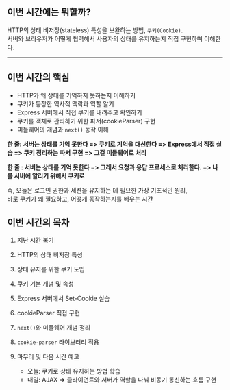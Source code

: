 ## 이번 시간에는 뭐할까?

HTTP의 상태 비저장(stateless) 특성을 보완하는 방법, `쿠키(Cookie)`.  
서버와 브라우저가 어떻게 협력해서 사용자의 상태를 유지하는지 직접 구현하며 이해한다.

---

## 이번 시간의 핵심

- HTTP가 왜 상태를 기억하지 못하는지 이해하기
- 쿠키가 등장한 역사적 맥락과 역할 알기
- Express 서버에서 직접 쿠키를 내려주고 확인하기
- 쿠키를 객체로 관리하기 위한 파서(cookieParser) 구현
- 미들웨어의 개념과 `next()` 동작 이해

**한 줄: 서버는 상태를 기억 못한다 => 쿠키로 기억을 대신한다 => Express에서 직접 실습 => 쿠키 정리하는 파서 구현 => 그걸 미들웨어로 처리**

**한 줄 : 서버는 상태를 기억 못한다 => 그래서 요청과 응답 프로세스로 처리한다. => 나를 서버에 알리기 위해서 쿠키로**


즉, 오늘은 로그인 권한과 세션을 유지하는 데 필요한 가장 기초적인 원리,  
바로 쿠키가 왜 필요하고, 어떻게 동작하는지를 배우는 시간

## 이번 시간의 목차

1. 지난 시간 복기
2. HTTP의 상태 비저장 특성
3. 상태 유지를 위한 쿠키 도입
4. 쿠키 기본 개념 및 속성
5. Express 서버에서 Set-Cookie 실습
6. cookieParser 직접 구현
7. `next()`와 미들웨어 개념 정리
8. `cookie-parser` 라이브러리 적용
9. 마무리 및 다음 시간 예고

   - 오늘: 쿠키로 상태 유지하는 방법 학습
   - 내일: AJAX => 클라이언트와 서버가 역할을 나눠 비동기 통신하는 흐름 구현

